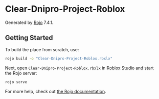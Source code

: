 # Clear-Dnipro-Project-Roblox
Generated by [Rojo](https://github.com/rojo-rbx/rojo) 7.4.1.

## Getting Started
To build the place from scratch, use:

```bash
rojo build -o "Clear-Dnipro-Project-Roblox.rbxlx"
```

Next, open `Clear-Dnipro-Project-Roblox.rbxlx` in Roblox Studio and start the Rojo server:

```bash
rojo serve
```

For more help, check out [the Rojo documentation](https://rojo.space/docs).